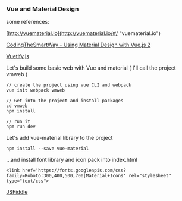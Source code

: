 ### Vue and Material Design

some references:

[http://vuematerial.io](http://vuematerial.io/#/ "vuematerial.io")

[CodingTheSmartWay - Using Material Design with Vue.js 2](https://medium.com/codingthesmartway-com-blog/using-material-design-with-vue-js-2-a938eac53112)

[Vuetify.js](https://vuetifyjs.com/)

Let's build some basic web with Vue and material \( I'll call the project vmweb \)

```
// create the project using vue CLI and webpack
vue init webpack vmweb

// Get into the project and install packages
cd vmweb
npm install

// run it
npm run dev
```

Let's add vue-material library to the project

```
npm install --save vue-material
```

...and install font library and icon pack into index.html

```
<link href='https://fonts.googleapis.com/css?family=Roboto:300,400,500,700|Material+Icons' rel="stylesheet" type="text/css">
```

[JSFiddle](https://jsfiddle.net/CruzJT/5j448rh7/3/)

